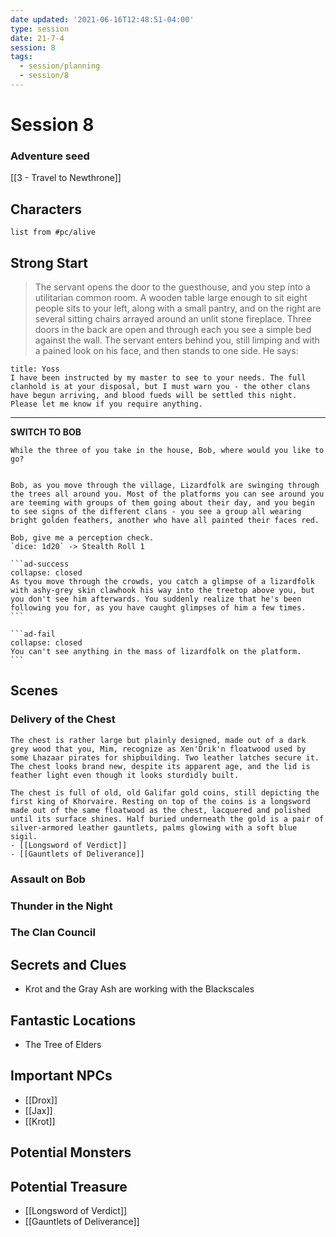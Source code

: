 ```yaml
---
date updated: '2021-06-16T12:48:51-04:00'
type: session
date: 21-7-4
session: 8
tags:
  - session/planning
  - session/8
---
```


# Session 8
### Adventure seed
[[3 - Travel to Newthrone]]

## Characters

```dataview
list from #pc/alive 
```

## Strong Start
> The servant opens the door to the guesthouse, and you step into a utilitarian common room. A wooden table large enough to sit eight people sits to your left, along with a small pantry, and on the right are several sitting chairs arrayed around an unlit stone fireplace. Three doors in the back are open and through each you see a simple bed against the wall. The servant enters behind you, still limping and with a pained look on his face, and then stands to one side. He says: 

```ad-quote
title: Yoss
I have been instructed by my master to see to your needs. The full clanhold is at your disposal, but I must warn you - the other clans have begun arriving, and blood fueds will be settled this night. Please let me know if you require anything.
```

---
**SWITCH TO BOB**

````ad-info
While the three of you take in the house, Bob, where would you like to go?
````

````ad-info

Bob, as you move through the village, Lizardfolk are swinging through the trees all around you. Most of the platforms you can see around you are teeming with groups of them going about their day, and you begin to see signs of the different clans - you see a group all wearing bright golden feathers, another who have all painted their faces red.

Bob, give me a perception check.
`dice: 1d20` -> Stealth Roll 1

```ad-success
collapse: closed
As tyou move through the crowds, you catch a glimpse of a lizardfolk with ashy-grey skin clawhook his way into the treetop above you, but you don't see him afterwards. You suddenly realize that he's been following you for, as you have caught glimpses of him a few times.
```

```ad-fail
collapse: closed
You can't see anything in the mass of lizardfolk on the platform.
```

````

## Scenes

### Delivery of the Chest

```ad-treasure
The chest is rather large but plainly designed, made out of a dark grey wood that you, Mim, recognize as Xen'Drik'n floatwood used by some Lhazaar pirates for shipbuilding. Two leather latches secure it. The chest looks brand new, despite its apparent age, and the lid is feather light even though it looks sturdidly built.

The chest is full of old, old Galifar gold coins, still depicting the first king of Khorvaire. Resting on top of the coins is a longsword made out of the same floatwood as the chest, lacquered and polished until its surface shines. Half buried underneath the gold is a pair of silver-armored leather gauntlets, palms glowing with a soft blue sigil.
- [[Longsword of Verdict]]
- [[Gauntlets of Deliverance]]
```

### Assault on Bob


### Thunder in the Night


### The Clan Council

## Secrets and Clues

- Krot and the Gray Ash are working with the Blackscales

## Fantastic Locations
- The Tree of Elders

## Important NPCs
- [[Drox]]
- [[Jax]]
- [[Krot]]

## Potential Monsters


## Potential Treasure
- [[Longsword of Verdict]]
- [[Gauntlets of Deliverance]]